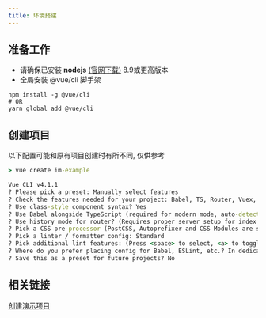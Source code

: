 ```yaml
---
title: 环境搭建
---
```

## 准备工作 
 - 请确保已安装 **nodejs** [(官网下载)](https://nodejs.org/) 8.9或更高版本  
 - 全局安装 @vue/cli 脚手架  
```
npm install -g @vue/cli
# OR
yarn global add @vue/cli
```

## 创建项目
以下配置可能和原有项目创建时有所不同, 仅供参考
``` cmd
> vue create im-example

Vue CLI v4.1.1
? Please pick a preset: Manually select features
? Check the features needed for your project: Babel, TS, Router, Vuex, CSS Pre-processors, Linter
? Use class-style component syntax? Yes
? Use Babel alongside TypeScript (required for modern mode, auto-detected polyfills, transpiling JSX)? Yes
? Use history mode for router? (Requires proper server setup for index fallback in production) Yes
? Pick a CSS pre-processor (PostCSS, Autoprefixer and CSS Modules are supported by default): Sass/SCSS (with dart-sass)
? Pick a linter / formatter config: Standard
? Pick additional lint features: (Press <space> to select, <a> to toggle all, <i> to invert selection)Lint on save
? Where do you prefer placing config for Babel, ESLint, etc.? In dedicated config files
? Save this as a preset for future projects? No
```

## 相关链接
[创建演示项目](https://github.com/kscript/im-example/tree/83cb6fd65bb4a25e43828f24e857a220151550a9)